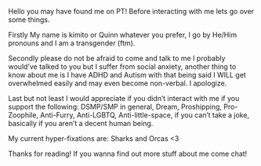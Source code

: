Hello you may have found me on PT! Before interacting with me lets go over some things.

Firstly My name is kimito or Quinn whatever you prefer, I go by He/Him pronouns and I am a transgender (ftm).

Secondly please do not be afraid to come and talk to me I probably would’ve talked to you but I suffer from social anxiety, another thing to know about me is I have ADHD and Autism with that being said I WILL get overwhelmed easily and may even become non-verbal. I apologize.

Last but not least I would appreciate if you didn’t interact with me if you support the following: DSMP/SMP in general, Dream, Proshipping, Pro-Zoophile, Anti-Furry, Anti-LGBTQ, Anti-little-space, if you can’t take a joke, basically if you aren’t a decent human being.

My current hyper-fixations are: Sharks and Orcas <3

Thanks for reading! If you wanna find out more stuff  about me come chat!

